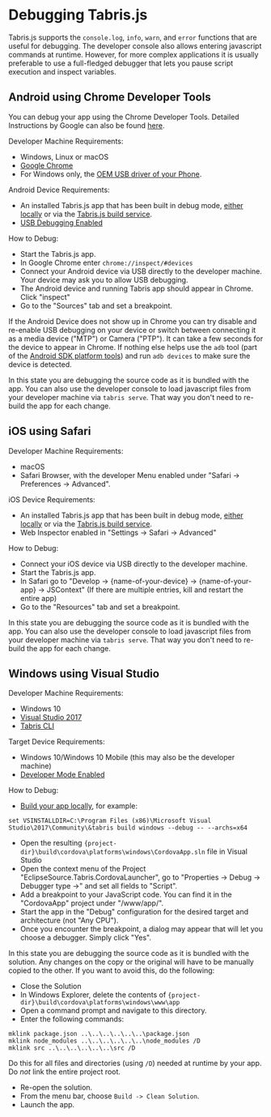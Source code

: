 ---
---
# Debugging Tabris.js

Tabris.js supports the `console.log`, `info`, `warn`, and `error` functions that are useful for debugging. The developer console also allows entering javascript commands at runtime. However, for more complex applications it is usually preferable to use a full-fledged debugger that lets you pause script execution and inspect variables.

## Android using Chrome Developer Tools

You can debug your app using the Chrome Developer Tools. Detailed Instructions by Google can also be found [here](https://developers.google.com/web/tools/chrome-devtools/remote-debugging/).

Developer Machine Requirements:
* Windows, Linux or macOS
* [Google Chrome](https://www.google.com/chrome/browser/desktop/index.html)
* For Windows only, the [OEM USB driver of your Phone](https://developer.android.com/tools/extras/oem-usb.html).

Android Device Requirements:
* An installed Tabris.js app that has been built in debug mode, [either locally](./build.md#local-build) or via the [Tabris.js build service](./build.md#build-service).
* [USB Debugging Enabled](https://developer.android.com/studio/debug/dev-options.html)

How to Debug:
* Start the Tabris.js app.
* In Google Chrome enter `chrome://inspect/#devices`
* Connect your Android device via USB directly to the developer machine. Your device may ask you to allow USB debugging.
* The Android device and running Tabris app should appear in Chrome. Click "inspect"
* Go to the "Sources" tab and set a breakpoint.

If the Android Device does not show up in Chrome you can try disable and re-enable USB debugging on your device or switch between connecting it as a media device ("MTP") or Camera ("PTP"). It can take a few seconds for the device to appear in Chrome. If nothing else helps use the `adb` tool (part of the [Android SDK platform tools]((https://developer.android.com/studio/releases/platform-tools.html))) and run `adb devices` to make sure the device is detected.

In this state you are debugging the source code as it is bundled with the app. You can also use the developer console to load javascript files from your developer machine via `tabris serve`. That way you don't need to re-build the app for each change.

## iOS using Safari

Developer Machine Requirements:
* macOS
* Safari Browser, with the developer Menu enabled under "Safari -> Preferences -> Advanced".

iOS Device Requirements:
* An installed Tabris.js app that has been built in debug mode, [either locally](./build.md#local-build) or via the [Tabris.js build service](./build.md#build-service).
* Web Inspector enabled in "Settings -> Safari -> Advanced"

How to Debug:
* Connect your iOS device via USB directly to the developer machine.
* Start the Tabris.js app.
* In Safari go to "Develop -> \{name-of-your-device} -> \{name-of-your-app} -> JSContext" (If there are multiple entries, kill and restart the entire app)
* Go to the "Resources" tab and set a breakpoint.

In this state you are debugging the source code as it is bundled with the app. You can also use the developer console to load javascript files from your developer machine via `tabris serve`. That way you don't need to re-build the app for each change.

## Windows using Visual Studio

Developer Machine Requirements:
* Windows 10
* [Visual Studio 2017](https://www.visualstudio.com/de/downloads/)
* [Tabris CLI](https://tabrisjs.com/documentation/latest/getting-started.html#set-up-your-development-machine)

Target Device Requirements:
* Windows 10/Windows 10 Mobile (this may also be the developer machine)
* [Developer Mode Enabled](https://docs.microsoft.com/en-us/windows/uwp/get-started/enable-your-device-for-development)

How to Debug:
* [Build your app locally](https://tabrisjs.com/documentation/latest/windows-support.html#building-an-app), for example:

`set VSINSTALLDIR=C:\Program Files (x86)\Microsoft Visual Studio\2017\Community\&tabris build windows --debug -- --archs=x64`

* Open the resulting `{project-dir}\build\cordova\platforms\windows\CordovaApp.sln` file in Visual Studio
* Open the context menu of the Project "EclipseSource.Tabris.CordovaLauncher", go to "Properties -> Debug -> Debugger type ->" and set all fields to "Script".
* Add a breakpoint to your JavaScript code. You can find it in the "CordovaApp" project under "/www/app/".
* Start the app in the "Debug" configuration for the desired target and architecture (not "Any CPU").
* Once you encounter the breakpoint, a dialog may appear that will let you choose a debugger. Simply click "Yes".

In this state you are debugging the source code as it is bundled with the solution. Any changes on the copy or the original will have to be manually copied to the other. If you want to avoid this, do the following:

* Close the Solution
* In Windows Explorer, delete the contents of `{project-dir}\build\cordova\platforms\windows\www\app`
* Open a command prompt and navigate to this directory.
* Enter the following commands:

```
mklink package.json ..\..\..\..\..\..\package.json
mklink node_modules ..\..\..\..\..\..\node_modules /D
mklink src ..\..\..\..\..\..\src /D
```
Do this for all files and directories (using `/D`) needed at runtime by your app. Do _not_ link the entire project root.

* Re-open the solution.
* From the menu bar, choose `Build -> Clean Solution`.
* Launch the app.
